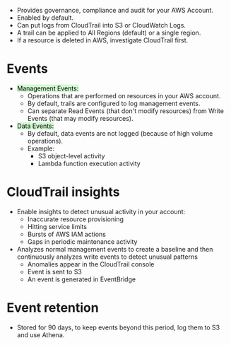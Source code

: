 - Provides governance, compliance and audit for your AWS Account.
- Enabled by default.
- Can put logs from CloudTrail into S3 or CloudWatch Logs.
- A trail can be applied to All Regions (default) or a single region.
- If a resource is deleted in AWS, investigate CloudTrail first.
# Events
- <mark style="background: #BBFABBA6;">Management Events:</mark>
	- Operations that are performed on resources in your AWS account.
	- By default, trails are configured to log management events.
	- Can separate Read Events (that don't modify resources) from Write Events (that may modify resources).
- <mark style="background: #BBFABBA6;">Data Events:</mark>
	- By default, data events are not logged (because of high volume operations).
	- Example:
		- S3 object-level activity
		- Lambda function execution activity
# CloudTrail insights
- Enable insights to detect unusual activity in your account:
	- Inaccurate resource provisioning
	- Hitting service limits
	- Bursts of AWS IAM actions
	- Gaps in periodic maintenance activity
- Analyzes normal management events to create a baseline and then continuously analyzes write events to detect unusual patterns
	- Anomalies appear in the CloudTrail console
	- Event is sent to S3
	- An event is generated in EventBridge
# Event retention
- Stored for 90 days, to keep events beyond this period, log them to S3 and use Athena.